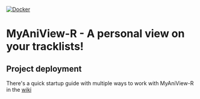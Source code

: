 [![Docker](https://github.com/silverfs/myaniview-r/actions/workflows/docker-publish.yml/badge.svg)](https://github.com/silverfs/myaniview-r/actions/workflows/docker-publish.yml)
# MyAniView-R - A personal view on your tracklists!



## Project deployment

There's a quick startup guide with multiple ways to work with MyAniView-R in the [wiki](https://github.com/silverfs/myaniview-r/wiki) 
